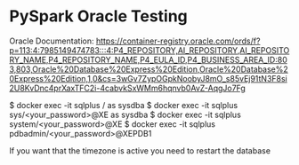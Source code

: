 # PySpark Oracle Testing

Oracle Documentation: https://container-registry.oracle.com/ords/f?p=113:4:7985149474783:::4:P4_REPOSITORY,AI_REPOSITORY,AI_REPOSITORY_NAME,P4_REPOSITORY_NAME,P4_EULA_ID,P4_BUSINESS_AREA_ID:803,803,Oracle%20Database%20Express%20Edition,Oracle%20Database%20Express%20Edition,1,0&cs=3wGv7ZypOGpkNoobyJ8mO_s85vEj91tN3F8si2U8KvDnc4prXaxTFC2i-4cabvkSxWMm6hqnvb0AvZ-AqgJo7Fg

  $ docker exec -it <oracle-db> sqlplus / as sysdba
  $ docker exec -it <oracle-db> sqlplus sys/<your_password>@XE as sysdba
  $ docker exec -it <oracle-db> sqlplus system/<your_password>@XE
  $ docker exec -it <oracle-db> sqlplus pdbadmin/<your_password>@XEPDB1

If you want that the timezone is active you need to restart the database